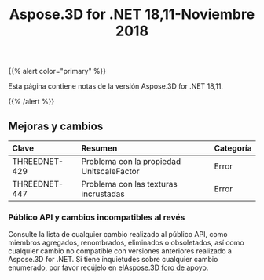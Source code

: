 ﻿---
title: Aspose.3D for .NET 18,11-Noviembre 2018
type: docs
weight: 20
url: /es/net/aspose-3d-for-net-18-11-november-2018/
---
{{% alert color="primary" %}} 

Esta página contiene notas de la versión Aspose.3D for .NET 18,11.

{{% /alert %}} 
## **Mejoras y cambios**

|**Clave**|**Resumen**|**Categoría**|
|:- |:- |:- |
|THREEDNET-429|Problema con la propiedad UnitscaleFactor|Error|
|THREEDNET-447|Problema con las texturas incrustadas|Error|
### **Público API y cambios incompatibles al revés**
Consulte la lista de cualquier cambio realizado al público API, como miembros agregados, renombrados, eliminados o obsoletados, así como cualquier cambio no compatible con versiones anteriores realizado a Aspose.3D for .NET. Si tiene inquietudes sobre cualquier cambio enumerado, por favor recújelo en el[Aspose.3D foro de apoyo](https://forum.aspose.com/c/3d).
